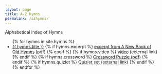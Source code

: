 ```yaml
---
layout: page
title: A-Z Hymns
permalink: /azhymns/
---
```


Alphabetical Index of Hymns

<ul>
{% for hymns in site.hymns %}
<li><a href="{{ site.url }}{{ site.baseurl }}{{ hymns.url }}">{{ hymns.title }}</a>
	  {% if hymns.excerpt %}
 <a href="{{ site.baseurl }}/excerpts/{{ hymns.excerpt }}"><i class="icon-doc-text"></i> excerpt from A New Book of Old Hymns</a> (pdf)
	  {% endif %}
	  {% if hymns.video %}
 <a href="{{ hymns.video }}"><i class="icon-video"></i> video</a> (external link)
	  {% endif %}
	  {% if hymns.crossword %}
  <a href="{{ site.baseurl }}/crosswords/{{ hymns.crossword }}"><i class="icon-edit"></i> Crossword Puzzle (pdf)</a>
	  {% endif %}
	  {% if hymns.quizlet %}
  <a href="{{ hymns.quizlet }}"><i class="icon-lightbulb"></i>Quizlet set (external link)</a>
	  {% endif %}
	</li>
{% endfor %}
</ul>


